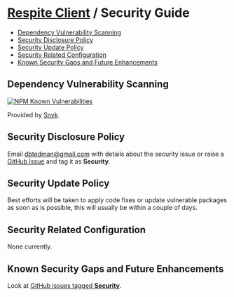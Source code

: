 # [Respite Client](./README.md) / Security Guide

-   [Dependency Vulnerability Scanning](#dependency-vulnerability-scanning)
-   [Security Disclosure Policy](#security-disclosure-policy)
-   [Security Update Policy](#security-update-policy)
-   [Security Related Configuration](#security-related-configuration)
-   [Known Security Gaps and Future Enhancements](#known-security-gaps-and-future-enhancements)

## Dependency Vulnerability Scanning

[![NPM Known Vulnerabilities](https://snyk.io/test/github/dbtedman/respite-client/badge.svg?targetFile=package.json)](https://snyk.io/test/github/dbtedman/respite-client?targetFile=package.json)

Provided by [Snyk](https://snyk.io/test/github/dbtedman/respite-client).

## Security Disclosure Policy

Email [dbtedman@gmail.com](mailto:dbtedman@gmail.com) with details about the security issue or raise a [GitHub Issue](https://github.com/dbtedman/respite/issues) and tag it as **Security**.

## Security Update Policy

Best efforts will be taken to apply code fixes or update vulnerable packages as soon as is possible, this will usually be within a couple of days.

## Security Related Configuration

None currently.

## Known Security Gaps and Future Enhancements

Look at [GitHub issues tagged **Security**](https://github.com/dbtedman/respite-client/respite/labels/security).
